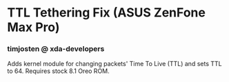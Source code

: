 # TTL Tethering Fix (ASUS ZenFone Max Pro)
### timjosten @ xda-developers
Adds kernel module for changing packets' Time To Live (TTL) and sets TTL to 64. Requires stock 8.1 Oreo ROM.
